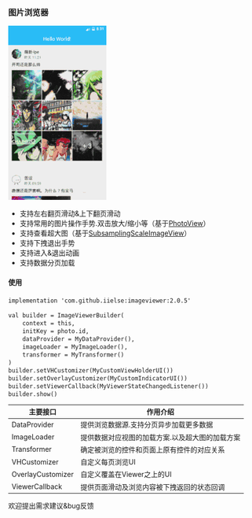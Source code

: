 ### 图片浏览器

![](https://github.com/iielse/res/blob/master/imageviewer/1.gif)

- 支持左右翻页滑动&上下翻页滑动
- 支持常用的图片操作手势.双击放大/缩小等（基于[PhotoView](https://github.com/chrisbanes/PhotoView)）
- 支持查看超大图（基于[SubsamplingScaleImageView](https://github.com/davemorrissey/subsampling-scale-image-view)）
- 支持下拽退出手势
- 支持进入&退出动画
- 支持数据分页加载

#### 使用
```
implementation 'com.github.iielse:imageviewer:2.0.5'
```
```
val builder = ImageViewerBuilder(
    context = this,
    initKey = photo.id,
    dataProvider = MyDataProvider(),
    imageLoader = MyImageLoader(),
    transformer = MyTransformer()
)
builder.setVHCustomizer(MyCustomViewHolderUI())
builder.setOverlayCustomizer(MyCustomIndicatorUI())
builder.setViewerCallback(MyViewerStateChangedListener())
builder.show()
```

主要接口 | 作用介绍
--- | ---
DataProvider | 提供浏览数据源.支持分页异步加载更多数据
ImageLoader | 提供数据对应视图的加载方案.以及超大图的加载方案
Transformer | 确定被浏览的控件和页面上原有控件的对应关系
VHCustomizer |自定义每页浏览UI
OverlayCustomizer |自定义覆盖在Viewer之上的UI
ViewerCallback | 提供页面滑动及浏览内容被下拽返回的状态回调



欢迎提出需求建议&bug反馈